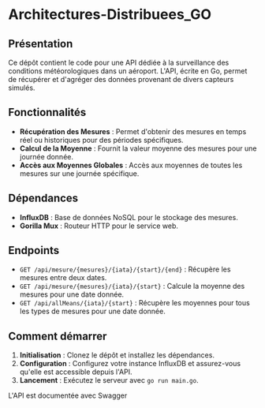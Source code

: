 # Architectures-Distribuees_GO

## Présentation
Ce dépôt contient le code pour une API dédiée à la surveillance des conditions météorologiques dans un aéroport. L'API, écrite en Go, permet de récupérer et d'agréger des données provenant de divers capteurs simulés.

## Fonctionnalités
- **Récupération des Mesures** : Permet d'obtenir des mesures en temps réel ou historiques pour des périodes spécifiques.
- **Calcul de la Moyenne** : Fournit la valeur moyenne des mesures pour une journée donnée.
- **Accès aux Moyennes Globales** : Accès aux moyennes de toutes les mesures sur une journée spécifique.

## Dépendances
- **InfluxDB** : Base de données NoSQL pour le stockage des mesures.
- **Gorilla Mux** : Routeur HTTP pour le service web.

## Endpoints
- `GET /api/mesure/{mesures}/{iata}/{start}/{end}` : Récupère les mesures entre deux dates.
- `GET /api/mesure/{mesures}/{iata}/{start}` : Calcule la moyenne des mesures pour une date donnée.
- `GET /api/allMeans/{iata}/{start}` : Récupère les moyennes pour tous les types de mesures pour une date donnée.

## Comment démarrer
1. **Initialisation** : Clonez le dépôt et installez les dépendances.
2. **Configuration** : Configurez votre instance InfluxDB et assurez-vous qu'elle est accessible depuis l'API.
3. **Lancement** : Exécutez le serveur avec `go run main.go`.

L'API est documentée avec Swagger 

